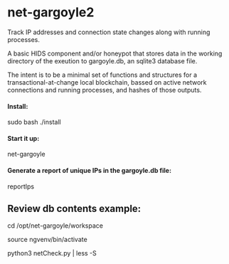 # net-gargoyle2

Track IP addresses and connection state changes along with running processes.

A basic HIDS component and/or honeypot that stores data in the working directory of the exeution to gargoyle.db, an sqlite3 database file.

The intent is to be a minimal set of functions and structures for a transactional-at-change local blockchain, bassed on active network connections and running processes, and hashes of those outputs.


#### Install:

sudo bash ./install


#### Start it up:

net-gargoyle


#### Generate a report of unique IPs in the gargoyle.db file:

reportIps



## Review db contents example:

cd /opt/net-gargoyle/workspace

source ngvenv/bin/activate

python3 netCheck.py | less -S


